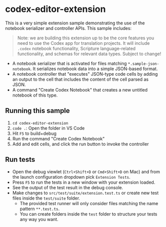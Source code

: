 # codex-editor-extension

This is a very simple extension sample demonstrating the use of the notebook serializer and controller APIs. This sample includes:

> Note: we are building this extension up to be the core features you need to use the Codex app for translation projects. It will include `.codex` notebook functionality, Scripture language-related functionality, and schemas for relevant data types. Subject to change!

-   A notebook serializer that is activated for files matching `*.sample-json-notebook`. It serializes notebook data into a simple JSON-based format.
-   A notebook controller that "executes" JSON-type code cells by adding an output to the cell that includes the content of the cell parsed as JSON.
-   A command "Create Codex Notebook" that creates a new untitled notebook of this type.

## Running this sample

1.  `cd codex-editor-extension`
1.  `code .`: Open the folder in VS Code
1.  Hit `F5` to build+debug
1.  Run the command "Create Codex Notebook"
1.  Add and edit cells, and click the run button to invoke the controller

## Run tests

-   Open the debug viewlet (`Ctrl+Shift+D` or `Cmd+Shift+D` on Mac) and from the launch configuration dropdown pick `Extension Tests`.
-   Press `F5` to run the tests in a new window with your extension loaded.
-   See the output of the test result in the debug console.
-   Make changes to `src/test/suite/extension.test.ts` or create new test files inside the `test/suite` folder.
    -   The provided test runner will only consider files matching the name pattern `**.test.ts`.
    -   You can create folders inside the `test` folder to structure your tests any way you want.
